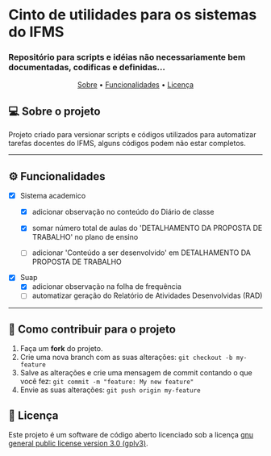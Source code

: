 # Cinto de utilidades para os sistemas do IFMS
###  Repositório para scripts e idéias não necessariamente bem documentadas, codificas e definidas...
<p align="center">
 <a href="#-sobre-o-projeto">Sobre</a> •
 <a href="#-funcionalidades">Funcionalidades</a> • 
 <a href="#user-content--licença">Licença</a>
</p>

## 💻 Sobre o projeto

Projeto criado para versionar scripts e códigos utilizados para automatizar tarefas docentes do IFMS, alguns códigos podem não estar completos.


---

## ⚙️ Funcionalidades

- [X] Sistema academico
  - [X] adicionar observação no conteúdo do Diário de classe
  - [X] somar número total de aulas do 'DETALHAMENTO DA PROPOSTA DE TRABALHO' no plano de ensino
  - [ ] adicionar 'Conteúdo a ser desenvolvido' em DETALHAMENTO DA PROPOSTA DE TRABALHO
  

- [X] Suap
  - [X] adicionar observação na folha de frequência
  - [ ] automatizar geração do Relatório de Atividades Desenvolvidas (RAD)

---

## 💪 Como contribuir para o projeto

1. Faça um **fork** do projeto.
2. Crie uma nova branch com as suas alterações: `git checkout -b my-feature`
3. Salve as alterações e crie uma mensagem de commit contando o que você fez: `git commit -m "feature: My new feature"`
4. Envie as suas alterações: `git push origin my-feature`

## 📝 Licença

Este projeto é um software de código aberto licenciado sob a licença [gnu general public license version 3.0 (gplv3)](./LICENSE).
